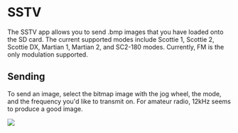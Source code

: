 # SSTV

The SSTV app allows you to send .bmp images that you have loaded onto the SD card. The current supported modes include Scottie 1, Scottie 2, Scottie DX, Martian 1, Martian 2, and SC2-180 modes. Currently, FM is the only modulation supported. 

## Sending
To send an image, select the bitmap image with the jog wheel, the mode, and the frequency you'd like to transmit on. For amateur radio, 12kHz seems to produce a good image.

![](https://imgur.com/a/sRqVuE4)